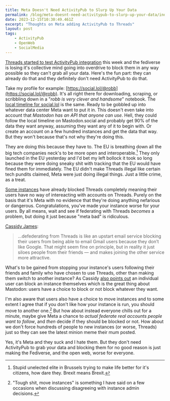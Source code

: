 ```yaml
---
title: Meta Doesn't Need ActivityPub to Slurp Up Your Data
permalink: /blog/meta-doesnt-need-activitypub-to-slurp-up-your-data/index.html
date: 2023-12-15T10:30:49.461Z
excerpt: "Thoughts on Meta adding ActivityPub to Threads"
layout: post
tags:
    - ActivityPub
    - OpenWeb
    - SocialMedia
---
```


[Threads started to test ActivityPub integration](https://www.theverge.com/2023/12/13/24000120/threads-meta-activitypub-test-mastodon) this week and the fediverse is losing it's collective mind going into overdrive to block them in any way possible so they can't grab all your data. Here's the fun part: they can already do that and they definitely don't need ActivityPub to do that.

Take my profile for example: [https://social.lol/@robb](https://social.lol/@robb). It's all right there for downloading, scraping, or scribbling down in a "_robb is very clever and handsome_" notebook. The [local timeline for social.lol](https://social.lol/public/local) is the same. Ready to be gobbled up into whatever data center Meta want to put it in. This doesn't even take into account that _Mastodon has an API that anyone can use_. Hell, they could follow the local timeline on Mastodon.social and probably get 90% of the data they want anyway, assuming they want any of it to begin with. Or create an account on a few hundred instances and get the data that way. But they won't because that's not why they're doing this.

They are doing this because they have to. The EU is breathing down all the big tech companies neck's to be more open and interoperable.[^1] They only launched in the EU yesterday and I'd bet my left bollock it took so long because they were doing sneaky shit with tracking that the EU would have fined them for immediately. The EU didn't make Threads illegal like certain tech pundits claimed, Meta were just doing illegal things. Just a little crime, as a treat.

[Some instances](https://fedipact.veganism.social/) have already blocked Threads completely meaning their users have no way of intereacting with accounts on Threads. Purely on the basis that it's Meta with no evidence that they're doing anything nefarious or dangerous. Congratulations, you've made your instance worse for your users. By all means, wait and see if federating with Threads _becomes_ a problem, but doing it just because "meta bad" is ridiculous.

[Cassidy James](https://mastodon.blaede.family/@cassidy/111576987371347535):

> ...defederating from Threads is like an upstart email service blocking their users from being able to email Gmail users because they don’t like Google. That might seem fine on principle, but in reality it just siloes people from their friends — and makes joining the other service more attractive.

What's to be gained from stopping your instance's users following their friends and family who have chosen to use Threads, other than making them switch to another instance? As Cassidy [also points out](https://mastodon.blaede.family/@cassidy/111580679497344885) an individual user can block an instance themselves which is the great thing about Mastodon: users have a choice to block or not block whatever they want.

I'm also aware that users also have a choice to move instances and to some extent I agree that if you don't like how your instance is run, you should move to another one.[^2] But how about instead everyone chills out for a minute, maybe give Meta a chance to _actual federate real accounts people want to follow_, and _then_ decide if they should be blocked or not. How about we don't force hundreds of people to new instances (or worse, Threads) just so they can see the latest minion meme their mum posted.

Yes, it's Meta and they suck and I hate them. But they don't need ActivityPub to grab your data and blocking them for no good reason is just making the Fediverse, and the open web, worse for everyone.

[^1]: Stupid unelected elite in Brussels trying to make life better for it's citizens, how dare they. Brexit means Brexit.
[^2]: "Tough shit, move instances" is something I have said on a few occasions when discussing disagreeing with instance admin decisions.
